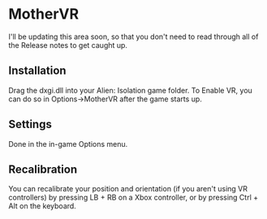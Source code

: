 # MotherVR
I'll be updating this area soon, so that you don't need to read through all of the Release notes to get caught up.
## Installation
Drag the dxgi.dll into your Alien: Isolation game folder. To Enable VR, you can do so in Options->MotherVR after the game starts up.
## Settings
Done in the in-game Options menu.
## Recalibration
You can recalibrate your position and orientation (if you aren't using VR controllers) by pressing LB + RB on a Xbox controller, or by pressing Ctrl + Alt on the keyboard.
